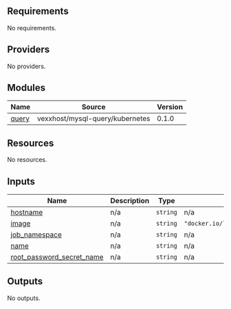 <!-- BEGIN_TF_DOCS -->
## Requirements

No requirements.

## Providers

No providers.

## Modules

| Name | Source | Version |
|------|--------|---------|
| <a name="module_query"></a> [query](#module\_query) | vexxhost/mysql-query/kubernetes | 0.1.0 |

## Resources

No resources.

## Inputs

| Name | Description | Type | Default | Required |
|------|-------------|------|---------|:--------:|
| <a name="input_hostname"></a> [hostname](#input\_hostname) | n/a | `string` | n/a | yes |
| <a name="input_image"></a> [image](#input\_image) | n/a | `string` | `"docker.io/library/mariadb:11"` | no |
| <a name="input_job_namespace"></a> [job\_namespace](#input\_job\_namespace) | n/a | `string` | n/a | yes |
| <a name="input_name"></a> [name](#input\_name) | n/a | `string` | n/a | yes |
| <a name="input_root_password_secret_name"></a> [root\_password\_secret\_name](#input\_root\_password\_secret\_name) | n/a | `string` | n/a | yes |

## Outputs

No outputs.
<!-- END_TF_DOCS -->
